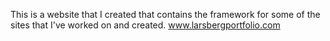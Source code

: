This is a website that I created that contains the framework for some of the
sites that I've worked on and created.
www.larsbergportfolio.com
